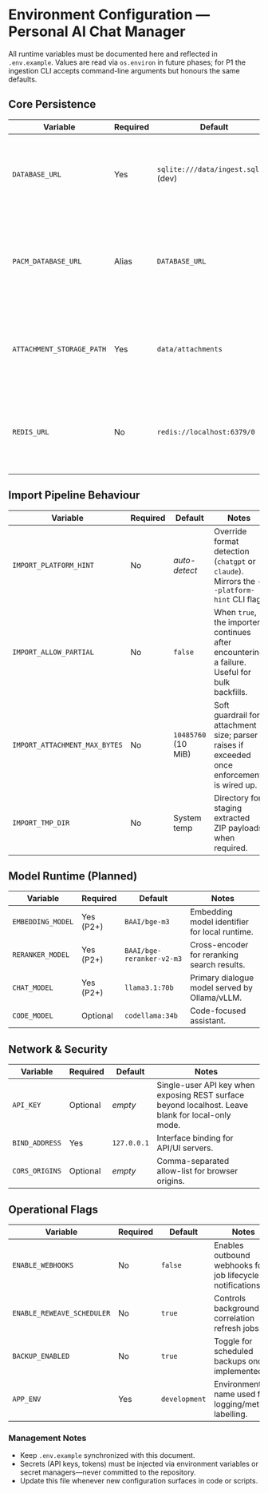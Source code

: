 # Environment Configuration — Personal AI Chat Manager

All runtime variables must be documented here and reflected in `.env.example`. Values are read via `os.environ` in future phases;
for P1 the ingestion CLI accepts command-line arguments but honours the same defaults.

## Core Persistence
| Variable | Required | Default | Notes |
| --- | --- | --- | --- |
| `DATABASE_URL` | Yes | `sqlite:///data/ingest.sqlite` (dev) | Connection string for the primary database. Use `postgresql://` in production with pgvector enabled. |
| `PACM_DATABASE_URL` | Alias | `DATABASE_URL` | Canonical name used by future orchestration. Set only if you need a different DSN than `DATABASE_URL`. |
| `ATTACHMENT_STORAGE_PATH` | Yes | `data/attachments` | Base directory for persisted attachment binaries. The ingestion CLI creates the path when missing. |
| `REDIS_URL` | No | `redis://localhost:6379/0` | Reserved for caching/search layers coming online in P2+. Keep populated even if Redis is not yet running. |

## Import Pipeline Behaviour
| Variable | Required | Default | Notes |
| --- | --- | --- | --- |
| `IMPORT_PLATFORM_HINT` | No | _auto-detect_ | Override format detection (`chatgpt` or `claude`). Mirrors the `--platform-hint` CLI flag. |
| `IMPORT_ALLOW_PARTIAL` | No | `false` | When `true`, the importer continues after encountering a failure. Useful for bulk backfills. |
| `IMPORT_ATTACHMENT_MAX_BYTES` | No | `10485760` (10 MiB) | Soft guardrail for attachment size; parser raises if exceeded once enforcement is wired up. |
| `IMPORT_TMP_DIR` | No | System temp | Directory for staging extracted ZIP payloads when required. |

## Model Runtime (Planned)
| Variable | Required | Default | Notes |
| --- | --- | --- | --- |
| `EMBEDDING_MODEL` | Yes (P2+) | `BAAI/bge-m3` | Embedding model identifier for local runtime. |
| `RERANKER_MODEL` | Yes (P2+) | `BAAI/bge-reranker-v2-m3` | Cross-encoder for reranking search results. |
| `CHAT_MODEL` | Yes (P2+) | `llama3.1:70b` | Primary dialogue model served by Ollama/vLLM. |
| `CODE_MODEL` | Optional | `codellama:34b` | Code-focused assistant. |

## Network & Security
| Variable | Required | Default | Notes |
| --- | --- | --- | --- |
| `API_KEY` | Optional | _empty_ | Single-user API key when exposing REST surface beyond localhost. Leave blank for local-only mode. |
| `BIND_ADDRESS` | Yes | `127.0.0.1` | Interface binding for API/UI servers. |
| `CORS_ORIGINS` | Optional | _empty_ | Comma-separated allow-list for browser origins. |

## Operational Flags
| Variable | Required | Default | Notes |
| --- | --- | --- | --- |
| `ENABLE_WEBHOOKS` | No | `false` | Enables outbound webhooks for job lifecycle notifications. |
| `ENABLE_REWEAVE_SCHEDULER` | No | `true` | Controls background correlation refresh jobs. |
| `BACKUP_ENABLED` | No | `true` | Toggle for scheduled backups once implemented. |
| `APP_ENV` | Yes | `development` | Environment name used for logging/metrics labelling. |

### Management Notes
- Keep `.env.example` synchronized with this document.
- Secrets (API keys, tokens) must be injected via environment variables or secret managers—never committed to the repository.
- Update this file whenever new configuration surfaces in code or scripts.
